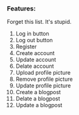 ### Features:

Forget this list. It's stupid. 

1. Log in button
2. Log out button 
3. Register
4. Create account
5. Update account
6. Delate account
7. Upload profile picture
8. Remove profile picture
9. Update profile picture
10. Create a blogpost
11. Delate a blogpost
12. Update a blogpost
